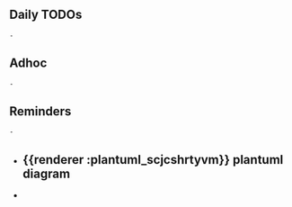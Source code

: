 ## Daily TODOs
	-
## Adhoc
	-
## Reminders
	-
- {{renderer :plantuml_scjcshrtyvm}} plantuml diagram
	-
-